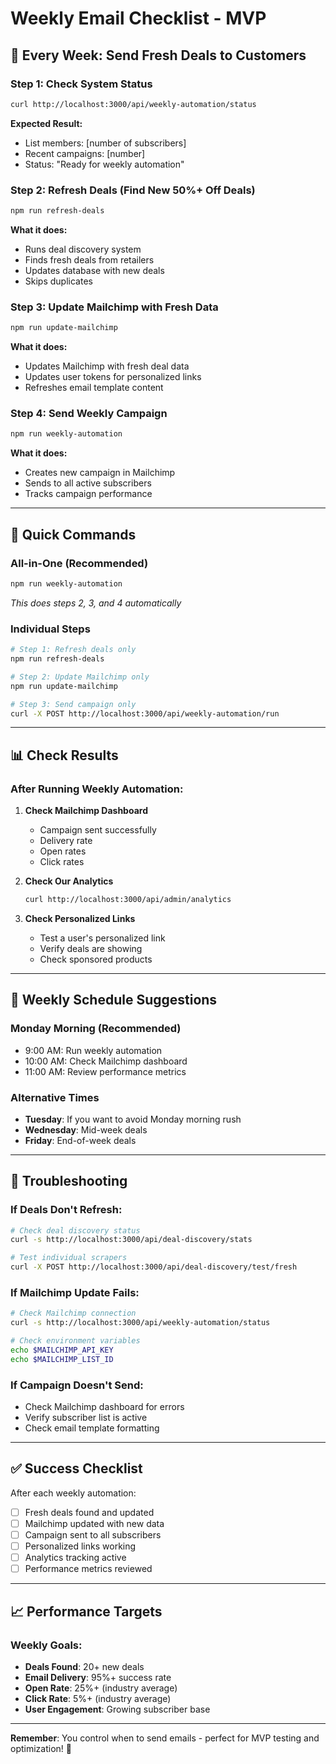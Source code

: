 # Weekly Email Checklist - MVP

## 🎯 **Every Week: Send Fresh Deals to Customers**

### **Step 1: Check System Status**
```bash
curl http://localhost:3000/api/weekly-automation/status
```
**Expected Result:**
- List members: [number of subscribers]
- Recent campaigns: [number]
- Status: "Ready for weekly automation"

### **Step 2: Refresh Deals (Find New 50%+ Off Deals)**
```bash
npm run refresh-deals
```
**What it does:**
- Runs deal discovery system
- Finds fresh deals from retailers
- Updates database with new deals
- Skips duplicates

### **Step 3: Update Mailchimp with Fresh Data**
```bash
npm run update-mailchimp
```
**What it does:**
- Updates Mailchimp with fresh deal data
- Updates user tokens for personalized links
- Refreshes email template content

### **Step 4: Send Weekly Campaign**
```bash
npm run weekly-automation
```
**What it does:**
- Creates new campaign in Mailchimp
- Sends to all active subscribers
- Tracks campaign performance

---

## 🚀 **Quick Commands**

### **All-in-One (Recommended)**
```bash
npm run weekly-automation
```
*This does steps 2, 3, and 4 automatically*

### **Individual Steps**
```bash
# Step 1: Refresh deals only
npm run refresh-deals

# Step 2: Update Mailchimp only  
npm run update-mailchimp

# Step 3: Send campaign only
curl -X POST http://localhost:3000/api/weekly-automation/run
```

---

## 📊 **Check Results**

### **After Running Weekly Automation:**
1. **Check Mailchimp Dashboard**
   - Campaign sent successfully
   - Delivery rate
   - Open rates
   - Click rates

2. **Check Our Analytics**
   ```bash
   curl http://localhost:3000/api/admin/analytics
   ```

3. **Check Personalized Links**
   - Test a user's personalized link
   - Verify deals are showing
   - Check sponsored products

---

## 🎯 **Weekly Schedule Suggestions**

### **Monday Morning (Recommended)**
- 9:00 AM: Run weekly automation
- 10:00 AM: Check Mailchimp dashboard
- 11:00 AM: Review performance metrics

### **Alternative Times**
- **Tuesday**: If you want to avoid Monday morning rush
- **Wednesday**: Mid-week deals
- **Friday**: End-of-week deals

---

## 🚨 **Troubleshooting**

### **If Deals Don't Refresh:**
```bash
# Check deal discovery status
curl -s http://localhost:3000/api/deal-discovery/stats

# Test individual scrapers
curl -X POST http://localhost:3000/api/deal-discovery/test/fresh
```

### **If Mailchimp Update Fails:**
```bash
# Check Mailchimp connection
curl -s http://localhost:3000/api/weekly-automation/status

# Check environment variables
echo $MAILCHIMP_API_KEY
echo $MAILCHIMP_LIST_ID
```

### **If Campaign Doesn't Send:**
- Check Mailchimp dashboard for errors
- Verify subscriber list is active
- Check email template formatting

---

## ✅ **Success Checklist**

After each weekly automation:
- [ ] Fresh deals found and updated
- [ ] Mailchimp updated with new data
- [ ] Campaign sent to all subscribers
- [ ] Personalized links working
- [ ] Analytics tracking active
- [ ] Performance metrics reviewed

---

## 📈 **Performance Targets**

### **Weekly Goals:**
- **Deals Found**: 20+ new deals
- **Email Delivery**: 95%+ success rate
- **Open Rate**: 25%+ (industry average)
- **Click Rate**: 5%+ (industry average)
- **User Engagement**: Growing subscriber base

---

**Remember**: You control when to send emails - perfect for MVP testing and optimization! 🎯
